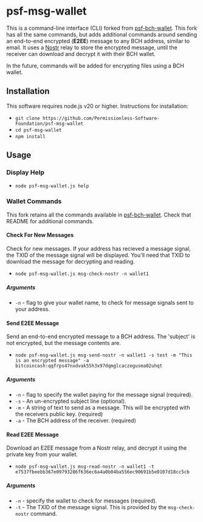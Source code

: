 # psf-msg-wallet

This is a command-line interface (CLI) forked from [psf-bch-wallet](https://github.com/Permissionless-Software-Foundation/psf-bch-wallet). This fork has all the same commands, but adds additional commands around sending an end-to-end encrypted (**E2EE**) message to any BCH address, similar to email. It uses a [Nostr](https://nostr.org/) relay to store the encrypted message, until the receiver can download and decrypt it with their BCH wallet.

In the future, commands will be added for encrypting files using a BCH wallet.

## Installation

This software requires node.js v20 or higher. Instructions for installation:

- `git clone https://github.com/Permissionless-Software-Foundation/psf-msg-wallet`
- `cd psf-msg-wallet`
- `npm install`

## Usage

### Display Help

- `node psf-msg-wallet.js help`

### Wallet Commands

This fork retains all the commands available in [psf-bch-wallet](https://github.com/Permissionless-Software-Foundation/psf-bch-wallet). Check that README for additional commands.

#### Check For New Messages

Check for new messages. If your address has recieved a message signal, the TXID of the message signal will be displayed. You'll need that TXID to download the message for decrypting and reading.

- `node psf-msg-wallet.js msg-check-nostr -n wallet1`

##### Arguments
- `-n` - flag to give your wallet name, to check for message signals sent to your address.


#### Send E2EE Message

Send an end-to-end encrypted message to a BCH address. The 'subject' is not encrypted, but the message contents are.

- `node psf-msg-wallet.js msg-send-nostr -n wallet1 -s test -m "This is an encrypted message" -a bitcoincash:qqfrps47nxdvak55h3x97dqmglcaczegusma02uhqt`

##### Arguments
- `-n` - flag to specify the wallet paying for the message signal (required).
- `-s` - An un-encrypted subject line (optional).
- `-m` - A string of text to send as a message. This will be encrypted with the receivers public key. (required)
- `-a` - The BCH address of the receiver. (required)


#### Read E2EE Message

Download an E2EE message from a Nostr relay, and decrypt it using the private key from your wallet.

- `node psf-msg-wallet.js msg-read-nostr -n wallet1 -t e7537fbeebb367e09793286f636ec6a4a0b04ba556ec90691b5e0107d18cc5cb`

##### Arguments

- `-n` - specify the wallet to check for messages (required).
- `-t` - The TXID of the message signal. This is provided by the `msg-check-nostr` command.
